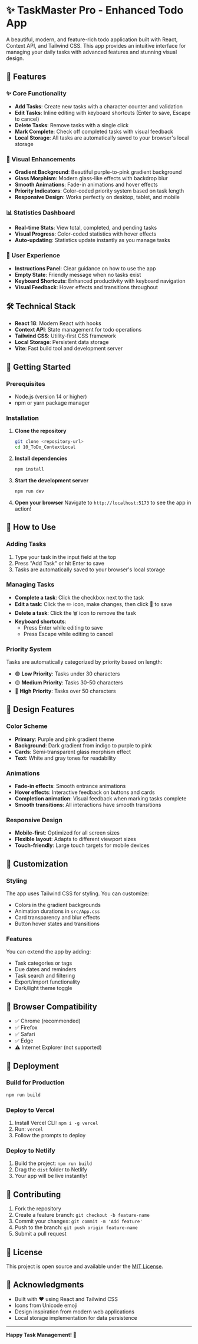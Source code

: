# ✨ TaskMaster Pro - Enhanced Todo App

A beautiful, modern, and feature-rich todo application built with React, Context API, and Tailwind CSS. This app provides an intuitive interface for managing your daily tasks with advanced features and stunning visual design.

## 🚀 Features

### ✨ Core Functionality
- **Add Tasks**: Create new tasks with a character counter and validation
- **Edit Tasks**: Inline editing with keyboard shortcuts (Enter to save, Escape to cancel)
- **Delete Tasks**: Remove tasks with a single click
- **Mark Complete**: Check off completed tasks with visual feedback
- **Local Storage**: All tasks are automatically saved to your browser's local storage

### 🎨 Visual Enhancements
- **Gradient Background**: Beautiful purple-to-pink gradient background
- **Glass Morphism**: Modern glass-like effects with backdrop blur
- **Smooth Animations**: Fade-in animations and hover effects
- **Priority Indicators**: Color-coded priority system based on task length
- **Responsive Design**: Works perfectly on desktop, tablet, and mobile

### 📊 Statistics Dashboard
- **Real-time Stats**: View total, completed, and pending tasks
- **Visual Progress**: Color-coded statistics with hover effects
- **Auto-updating**: Statistics update instantly as you manage tasks

### 🎯 User Experience
- **Instructions Panel**: Clear guidance on how to use the app
- **Empty State**: Friendly message when no tasks exist
- **Keyboard Shortcuts**: Enhanced productivity with keyboard navigation
- **Visual Feedback**: Hover effects and transitions throughout

## 🛠️ Technical Stack

- **React 18**: Modern React with hooks
- **Context API**: State management for todo operations
- **Tailwind CSS**: Utility-first CSS framework
- **Local Storage**: Persistent data storage
- **Vite**: Fast build tool and development server

## 🚀 Getting Started

### Prerequisites
- Node.js (version 14 or higher)
- npm or yarn package manager

### Installation

1. **Clone the repository**
   ```bash
   git clone <repository-url>
   cd 10_ToDo_ContextLocal
   ```

2. **Install dependencies**
   ```bash
   npm install
   ```

3. **Start the development server**
   ```bash
   npm run dev
   ```

4. **Open your browser**
   Navigate to `http://localhost:5173` to see the app in action!

## 📖 How to Use

### Adding Tasks
1. Type your task in the input field at the top
2. Press "Add Task" or hit Enter to save
3. Tasks are automatically saved to your browser's local storage

### Managing Tasks
- **Complete a task**: Click the checkbox next to the task
- **Edit a task**: Click the ✏️ icon, make changes, then click 💾 to save
- **Delete a task**: Click the 🗑️ icon to remove the task
- **Keyboard shortcuts**: 
  - Press Enter while editing to save
  - Press Escape while editing to cancel

### Priority System
Tasks are automatically categorized by priority based on length:
- 🟢 **Low Priority**: Tasks under 30 characters
- 🟡 **Medium Priority**: Tasks 30-50 characters
- 🔴 **High Priority**: Tasks over 50 characters

## 🎨 Design Features

### Color Scheme
- **Primary**: Purple and pink gradient theme
- **Background**: Dark gradient from indigo to purple to pink
- **Cards**: Semi-transparent glass morphism effect
- **Text**: White and gray tones for readability

### Animations
- **Fade-in effects**: Smooth entrance animations
- **Hover effects**: Interactive feedback on buttons and cards
- **Completion animation**: Visual feedback when marking tasks complete
- **Smooth transitions**: All interactions have smooth transitions

### Responsive Design
- **Mobile-first**: Optimized for all screen sizes
- **Flexible layout**: Adapts to different viewport sizes
- **Touch-friendly**: Large touch targets for mobile devices

## 🔧 Customization

### Styling
The app uses Tailwind CSS for styling. You can customize:
- Colors in the gradient backgrounds
- Animation durations in `src/App.css`
- Card transparency and blur effects
- Button hover states and transitions

### Features
You can extend the app by adding:
- Task categories or tags
- Due dates and reminders
- Task search and filtering
- Export/import functionality
- Dark/light theme toggle

## 📱 Browser Compatibility

- ✅ Chrome (recommended)
- ✅ Firefox
- ✅ Safari
- ✅ Edge
- ⚠️ Internet Explorer (not supported)

## 🚀 Deployment

### Build for Production
```bash
npm run build
```

### Deploy to Vercel
1. Install Vercel CLI: `npm i -g vercel`
2. Run: `vercel`
3. Follow the prompts to deploy

### Deploy to Netlify
1. Build the project: `npm run build`
2. Drag the `dist` folder to Netlify
3. Your app will be live instantly!

## 🤝 Contributing

1. Fork the repository
2. Create a feature branch: `git checkout -b feature-name`
3. Commit your changes: `git commit -m 'Add feature'`
4. Push to the branch: `git push origin feature-name`
5. Submit a pull request

## 📄 License

This project is open source and available under the [MIT License](LICENSE).

## 🙏 Acknowledgments

- Built with ❤️ using React and Tailwind CSS
- Icons from Unicode emoji
- Design inspiration from modern web applications
- Local storage implementation for data persistence

---

**Happy Task Management! 🎉**
